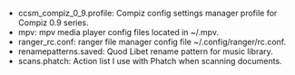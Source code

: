 * ccsm_compiz_0_9.profile: Compiz config settings manager profile for Compiz 0.9 series.
* mpv: mpv media player config files located in ~/.mpv.
* ranger_rc.conf: ranger file manager config file ~/.config/ranger/rc.conf.
* renamepatterns.saved: Quod Libet rename pattern for music library.
* scans.phatch: Action list I use with Phatch when scanning documents.
